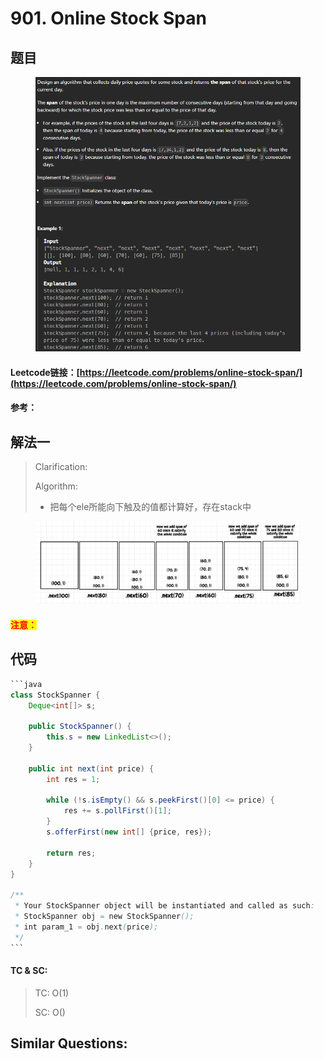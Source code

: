 # 901. Online Stock Span

## 题目

<figure><img src="../../.gitbook/assets/image (4) (1).png" alt=""><figcaption></figcaption></figure>

#### Leetcode链接：[https://leetcode.com/problems/online-stock-span/](https://leetcode.com/problems/online-stock-span/)

#### 参考：

## 解法一

> Clarification:&#x20;
>
> Algorithm:&#x20;
>
> * 把每个ele所能向下触及的值都计算好，存在stack中

<figure><img src="../../.gitbook/assets/image (5) (1).png" alt=""><figcaption></figcaption></figure>

#### <mark style="color:red;">注意：</mark>

## 代码

````java
```java
class StockSpanner {
    Deque<int[]> s;

    public StockSpanner() {
        this.s = new LinkedList<>();
    }
    
    public int next(int price) {
        int res = 1;

        while (!s.isEmpty() && s.peekFirst()[0] <= price) {
            res += s.pollFirst()[1];
        }
        s.offerFirst(new int[] {price, res});

        return res;
    }
}

/**
 * Your StockSpanner object will be instantiated and called as such:
 * StockSpanner obj = new StockSpanner();
 * int param_1 = obj.next(price);
 */
```
````

#### TC & SC:&#x20;

> TC: O(1)
>
> SC: O()

## **Similar Questions:**&#x20;

